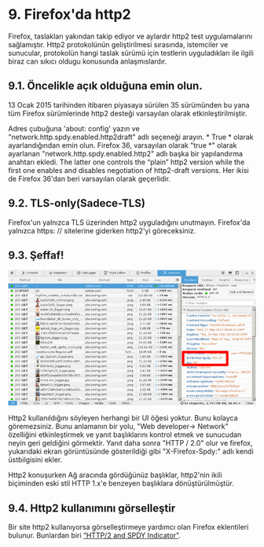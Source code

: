 # 9. Firefox'da http2

Firefox, taslakları yakından takip ediyor ve aylardır http2 test uygulamalarını sağlamıştır. Http2 protokolünün geliştirilmesi sırasında, istemciler ve sunucular, protokolün hangi taslak sürümü için testlerin uyguladıkları ile ilgili biraz can sıkıcı oldugu konusunda anlaşmıslardır.

## 9.1. Öncelikle açık olduğuna emin olun.

13 Ocak 2015 tarihinden itibaren piyasaya sürülen 35 sürümünden bu yana tüm Firefox sürümlerinde http2 desteği varsayılan olarak etkinleştirilmiştir.

Adres çubuğuna 'about: config' yazın ve "network.http.spdy.enabled.http2draft" adlı seçeneği arayın. * True * olarak ayarlandığından emin olun. Firefox 36, varsayılan olarak "true *" olarak ayarlanan "network.http.spdy.enabled.http2" adlı başka bir yapılandırma anahtarı ekledi. The latter one controls the “plain” http2 version while the first one enables and disables negotiation of http2-draft versions.  Her ikisi de Firefox 36'dan beri varsayılan olarak geçerlidir.

## 9.2. TLS-only(Sadece-TLS)

Firefox'un yalnızca TLS üzerinden http2 uyguladığını unutmayın. Firefox'da yalnızca https: // sitelerine giderken http2'yi göreceksiniz.

## 9.3. Şeffaf!

![transparent http2 use](https://raw.githubusercontent.com/bagder/http2-explained/master/images/firefox-screenshot.png)

Http2 kullanıldığını söyleyen herhangi bir UI öğesi yoktur. Bunu kolayca göremezsiniz. Bunu anlamanın bir yolu, "Web developer-> Network" özelliğini etkinleştirmek ve yanıt başlıklarını kontrol etmek ve sunucudan neyin geri geldiğini görmektir. Yanıt daha sonra "HTTP / 2.0" olur ve firefox, yukarıdaki ekran görüntüsünde gösterildiği gibi "X-Firefox-Spdy:" adlı kendi üstbilgisini ekler.

Http2 konuşurken Ağ aracında gördüğünüz başlıklar, http2'nin ikili biçiminden eski stil HTTP 1.x'e benzeyen başlıklara dönüştürülmüştür.

## 9.4. Http2 kullanımını görselleştir

Bir site http2 kullanıyorsa görselleştirmeye yardımcı olan Firefox eklentileri bulunur. Bunlardan biri [“HTTP/2 and SPDY Indicator”](https://addons.mozilla.org/en-US/firefox/addon/http2-indicator/).